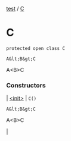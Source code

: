 [test](test/index) / [C](test/-c/index)


# C

`protected open class C`


`A&lt;B&gt;C`

 
A&lt;B&gt;C

 




### Constructors


| [&lt;init&gt;](test/-c/-init-) | `C()`

`A&lt;B&gt;C`

 
A&lt;B&gt;C

 

 |

